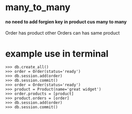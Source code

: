 # many_to_many

#### no need to add forgien key in product cus many to many 

Order has product other Orders can has same product

# example use in terminal

```
>>> db.create_all()
>>> order = Order(status='ready')
>>> db.session.add(order)
>>> db.session.commit()
>>> order = Order(status='ready')
>>> product = Product(name='great widget')
>>> order.products = [product]
>>> product.orders = [order]
>>> db.session.add(order)
>>> db.session.commit()



```
